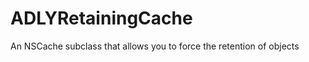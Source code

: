 ADLYRetainingCache
==================

An NSCache subclass that allows you to force the retention of objects
